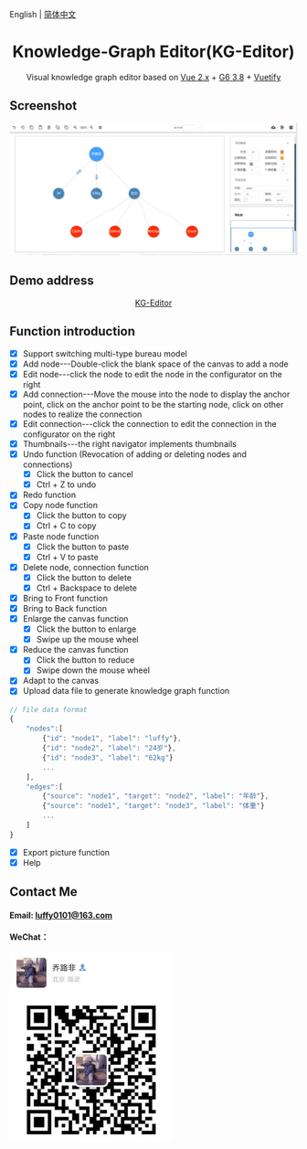 English | [简体中文](README.md)

<h1 align="center">Knowledge-Graph Editor(KG-Editor)</h1>
<div align="center">

Visual knowledge graph editor based on [Vue 2.x](https://cn.vuejs.org/v2/guide/) +  [G6 3.8](https://g6.antv.vision/zh)  + [Vuetify](https://vuetifyjs.com/en/)

</div>

## Screenshot

<img src="./screenshot.jpg"/>

## Demo address

<div align="center">

[KG-Editor](http://175.24.122.85:1030/#/)

</div>

## Function introduction

- [x] Support switching multi-type bureau model
- [x] Add node---Double-click the blank space of the canvas to add a node
- [x] Edit node---click the node to edit the node in the configurator on the right
- [x] Add connection---Move the mouse into the node to display the anchor point, click on the anchor point to be the starting node, click on other nodes to realize the connection
- [x] Edit connection---click the connection to edit the connection in the configurator on the right
- [x] Thumbnails---the right navigator implements thumbnails
- [x] Undo function (Revocation of adding or deleting nodes and connections)
  - [x] Click the button to cancel
  - [x] Ctrl + Z to undo
- [x] Redo function
- [x] Copy node function
  - [x] Click the button to copy
  - [x] Ctrl + C to copy
- [x] Paste node function
  - [x] Click the button to paste
  - [x] Ctrl + V to paste
- [x] Delete node, connection function
  - [x] Click the button to delete
  - [x] Ctrl + Backspace to delete
- [x] Bring to Front function
- [x] Bring to Back function
- [x] Enlarge the canvas function
  - [x] Click the button to enlarge
  - [x] Swipe up the mouse wheel
- [x] Reduce the canvas function
  - [x] Click the button to reduce
  - [x] Swipe down the mouse wheel
- [x] Adapt to the canvas
- [x] Upload data file to generate knowledge graph function

```js
// file data format
{
    "nodes":[
        {"id": "node1", "label": "luffy"},
        {"id": "node2", "label": "24岁"},
        {"id": "node3", "label": "62kg"}
        ...
    ],
    "edges":[
        {"source": "node1", "target": "node2", "label": "年龄"},
        {"source": "node1", "target": "node3", "label": "体重"}
        ...
    ]
}
```

- [x] Export picture function
- [x] Help

## Contact Me

#### Email: luffy0101@163.com
#### WeChat： 
![qlc0607](WeChat.jpg)
